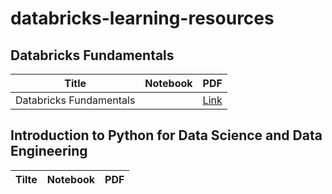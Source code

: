 # databricks-learning-resources

## Databricks Fundamentals
|Title|Notebook|PDF|
|------|------|------|
|Databricks Fundamentals||[Link](/databricks-fundamentals/Databricks_Lakehouse_Fundamentals_slide_deck.pdf)|

## Introduction to Python for Data Science and Data Engineering

| Tilte|Notebook| PDF|
|--------|---------|---|
